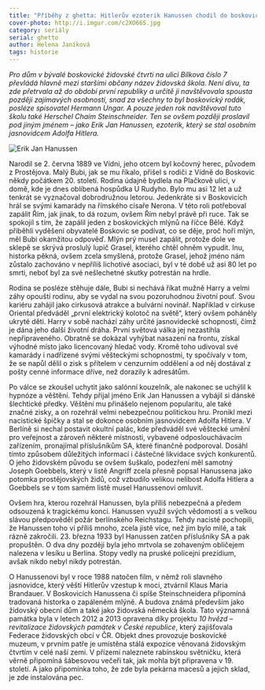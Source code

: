 ```yaml
---
title: "Příběhy z ghetta: Hitlerův ezoterik Hanussen chodil do boskovické židovské školy"
cover-photo: http://i.imgur.com/c2XO66S.jpg
category: seriály
serial: ghetto
author: Helena Janíková
tags: historie
---
```


*Pro dům v bývalé boskovické židovské čtvrti na ulici Bílkova číslo 7 převládá hlavně mezi staršími občany název židovská škola. Není divu, ta zde přetrvala až do období první republiky a určitě ji navštěvovala spousta později zajímavých osobností, snad za všechny to byl boskovický rodák, posléze spisovatel Hermann Ungar. A pouze jeden rok navštěvoval tuto školu také Herschel Chaim Steinschneider. Ten se ovšem později proslavil pod jiným jménem – jako Erik Jan Hanussen, ezoterik, který se stal osobním jasnovidcem Adolfa Hitlera.*

<img src="http://i.imgur.com/TKQDyZW.jpg" alt="Erik Jan Hanussen" class="img-responsive img-popup">

Narodil se 2. června 1889 ve Vídni, jeho otcem byl kočovný herec, původem z Prostějova. Malý Bubi, jak se mu říkalo, přišel s rodiči z Vídně do Boskovic někdy počátkem 20. století. Rodina údajně bydlela na Plačkově ulici, v domě, kde je dnes oblíbená hospůdka U Rudyho. Bylo mu asi 12 let a už tenkrát se vyznačoval dobrodružnou letorou. Jedenkráte si v Boskovicích hrál se svými kamarády na římského císaře Nerona. V této roli potřeboval zapálit Řím, jak jinak, to dá rozum, ovšem Řím nebyl právě při ruce. Tak se spokojil s tím, že zapálil jeden z boskovických mlýnů na říčce Bělé. Když přiběhli vyděšení obyvatelé Boskovic se podívat, co se děje, proč hoří mlýn, měl Bubi okamžitou odpověď. Mlýn prý musel zapálit, protože dole ve sklepě se skrývá proslulý lupič Grasel, kterého chtěl ohněm vypudit. Inu, historka pěkná, ovšem zcela smyšlená, protože Grasel, jehož jméno nám zůstalo zachováno v nepříliš lichotivé asociaci, byl v té době už asi 80 let po smrti, neboť byl za své nešlechetné skutky potrestán na hrdle.

Rodina se posléze stěhuje dále, Bubi si nechává říkat mužně Harry a velmi záhy opouští rodinu, aby se vydal na svou pozoruhodnou životní pouť. Svou kariéru zahájil jako cirkusová atrakce a bulvární novinář. Například v cirkuse Oriental předváděl „první elektrický kolotoč na světě“, který ovšem poháněly ukryté děti. Harry v sobě nachází záhy určité jasnovidecké schopnosti, čímž je dána jeho další životní dráha. První světová válka jej nezastihla nepřipraveného. Obratně se dokázal vyhýbat nasazení na frontu, získal výhodné místo jako licencovaný hledač vody. Kromě toho udivoval své kamarády i nadřízené svými věšteckými schopnostmi, ty spočívaly v tom, že se napůl dělil o zisk s přítelem v cenzurním oddělení a od něj dostával z pošty cenné informace dříve, než dorazily k adresátům.

Po válce se zkoušel uchytit jako salónní kouzelník, ale nakonec se uchýlil k hypnóze a věštění. Tehdy přijal jméno Erik Jan Hanussen a vybájil si dánské šlechtické předky. Věštění mu přinášelo nejenom popularitu, ale také značné zisky, a on rozehrál velmi nebezpečnou politickou hru. Pronikl mezi nacistické špičky a stal se dokonce osobním jasnovidcem Adolfa Hitlera. V Berlíně si nechal postavit okultní palác, kde předváděl své věštecké umění pro veřejnost a zároveň některé místnosti, vybavené odposlouchávacím zařízením, pronajímal příslušníkům SA, které finančně podporoval. Dosáhl tímto způsobem důležitých informací i částečné likvidace svých konkurentů. O jeho židovském původu se ovšem šuškalo, podezření měl samotný Joseph Goebbels, který v listě Angriff zcela přesně popsal Hanussena jako potomka prostějovských židů, což vzbudilo velikou nelibost Adolfa Hitlera a Goebbels se v tom samém listě musel Hanussenovi omluvit.
 
Ovšem hra, kterou rozehrál Hanussen, byla příliš nebezpečná a předem odsouzená k tragickému konci. Hanussen využil svých vědomostí a s velkou slávou předpověděl požár berlínského Reichstagu. Tehdy nacisté pochopili, že Hanussen toho ví příliš mnoho, zcela jistě více, než jim bylo milé, a tak rázně zakročili. 23. března 1933 byl Hanussen zatčen příslušníky SA a pak propuštěn. O dva dny později byla jeho mrtvola se zohaveným obličejem nalezena v lesíku u Berlína. Stopy vedly na pruské policejní prezídium, avšak nikdo nebyl nikdy potrestán.

O Hanussenovi byl v roce 1988 natočen film, v němž roli slavného jasnovidce, který věští Hitlerův vzestup k moci, ztvárnil Klaus Maria Brandauer. V Boskovicích Hanussena či spíše Steinschneidera připomíná tradovaná historka o zapáleném mlýně. A budova známá především jako židovský obecní dům a také jako židovská německá škola. Tato významná památka byla v letech 2012 a 2013 opravena díky projektu *10 hvězd – revitalizace židovských památek v České republice*, který zajišťovala Federace židovských obcí v ČR. Objekt dnes provozuje boskovické muzeum, v prvním patře je umístěna stálá expozice věnovaná židovským čtvrtím v celé naší zemi. V přízemí naleznete rabínskou světničku, která věrně připomíná šábesovou večeři tak, jak mohla být připravena v 19. století. A jako připomínka toho, že zde byla pekárna macesů a jejich sklad, je zde instalována pec.
